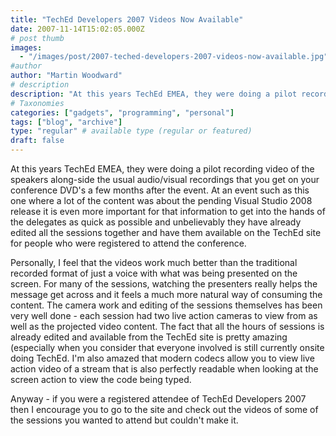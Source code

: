 ```yaml
---
title: "TechEd Developers 2007 Videos Now Available"
date: 2007-11-14T15:02:05.000Z
# post thumb
images:
  - "/images/post/2007-teched-developers-2007-videos-now-available.jpg"
#author
author: "Martin Woodward"
# description
description: "At this years TechEd EMEA, they were doing a pilot recording video of the speakers along-side the usual audio/visual recordings that you get."
# Taxonomies
categories: ["gadgets", "programming", "personal"]
tags: ["blog", "archive"]
type: "regular" # available type (regular or featured)
draft: false
---
```

At this years TechEd EMEA, they were doing a pilot recording video of the speakers along-side the usual audio/visual recordings that you get on your conference DVD's a few months after the event.  At an event such as this one where a lot of the content was about the pending Visual Studio 2008 release it is even more important for that information to get into the hands of the delegates as quick as possible and unbelievably they have already edited all the sessions together and have them available on the TechEd site for people who were registered to attend the conference. 

Personally, I feel that the videos work much better than the traditional recorded format of just a voice with what was being presented on the screen.  For many of the sessions, watching the presenters really helps the message get across and it feels a much more natural way of consuming the content.  The camera work and editing of the sessions themselves has been very well done - each session had two live action cameras to view from as well as the projected video content.  The fact that all the hours of sessions is already edited and available from the TechEd site is pretty amazing (especially when you consider that everyone involved is still currently onsite doing TechEd.  I'm also amazed that modern codecs allow you to view live action video of a stream that is also perfectly readable when looking at the screen action to view the code being typed. 

Anyway - if you were a registered attendee of TechEd Developers 2007 then I encourage you to go to the site and check out the videos of some of the sessions you wanted to attend but couldn't make it.
